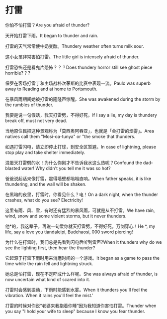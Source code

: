 # 打雷

<p><span class="chinese">你怕不怕打雷？</span><span class="english">Are you afraid of thunder?</span></p>

<p><span class="chinese">天开始打雷下雨。</span><span class="english">It began to thunder and rain.</span></p>

<p><span class="chinese">打雷的天气常常使牛奶变酸。</span><span class="english">Thundery weather often turns milk sour.</span></p>

<p><span class="chinese">这小女孩非常害怕打雷。</span><span class="english">The little girl is intensely afraid of thunder.</span></p>

<p><span class="chinese">打雷恐怖还是看鬼片恐怖？？？</span><span class="english">Does thundery horror still see ghost piece horrible? ? ?</span></p>

<p><span class="chinese">保罗在客场打雷丁和主场战朴次茅斯的比赛中表现一流。</span><span class="english">Paulo was superb away to Reading and at home to Portsmouth.</span></p>

<p><span class="chinese">在暴风雨期间她被打雷的隆隆声惊醒。</span><span class="english">She was awakened during the storm by the rumbles of thunder.</span></p>

<p><span class="chinese">我要是说一句假话，我天打雷劈，不得好死。</span><span class="english">If I say a lie, my day is thundery break off, must not very dead.</span></p>

<p><span class="chinese">当地原住民把这种景观称为「莫西奥阿吞亚」，也就是「会打雷的烟雾」。</span><span class="english">Area natives call them "Mosi-oa-tunya" or "the smoke that thunders.</span></p>

<p><span class="chinese">如遇打雷闪电，请立即停止打球，到安全区暂避。</span><span class="english">In case of lightning, please stop play and take shelter immediately.</span></p>

<p><span class="chinese">混蛋天打雷劈的水！为什么你刚才不告诉我水这么热呢？</span><span class="english">Confound the dad-blasted water! Why didn't you tell me it was so hot?</span></p>

<p><span class="chinese">爸爸说起话来像打雷，震得墙壁都嗡嗡直响。</span><span class="english">When father speaks, it is like thundering, and the wall will be shaken.</span></p>

<p><span class="chinese">在黑暗的夜里，打雷时，你看见什么？电！</span><span class="english">On a dark night, when the thunder crashes, what do you see? Electricity!</span></p>

<p><span class="chinese">这里有雨、风、雪，有时还有猛烈的暴风雨，可就是从不打雷。</span><span class="english">We have rain, wind, snow and some violent storms, but it never thunders.</span></p>

<p><span class="chinese">他*的，我这辈子，再说一句爱你就天打雷劈，不得好死，万剑穿心！</span><span class="english">He *, my life, say a love you tiandaleipi, Budehaosi, 000 sword piercing!</span></p>

<p><span class="chinese">为什么在打雷时，我们总是先看到闪电后听到雷声?</span><span class="english">When it thunders why do we see the lighting first, then hear the thunder?</span></p>

<p><span class="chinese">它起源于打雷下雨时用来消磨时间的一个游戏。</span><span class="english">It began as a game to pass the time while the rain fell and lightning struck.</span></p>

<p><span class="chinese">她总是怕打雷，现在不定吓成什么样呢。</span><span class="english">She was always afraid of thunder, is now uncertain what kind of scared into it.</span></p>

<p><span class="chinese">打雷时会感到振动，下雨时能感到水雾。</span><span class="english">When it thunders you'll feel the vibration. When it rains you'll feel the mist.'</span></p>

<p><span class="chinese">打雷的时候对你说“老婆来我抱着你睡”因为我知道你害怕打雷。</span><span class="english">Thunder when you say "I hold your wife to sleep" because I know you fear thunder.</span></p>

